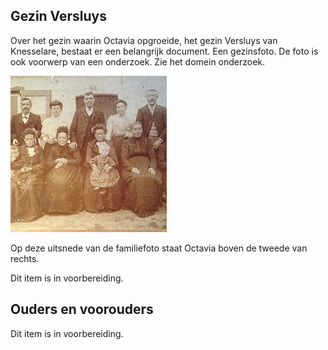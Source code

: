 ## Gezin Versluys

Over het gezin waarin Octavia opgroeide, het gezin Versluys van Knesselare, bestaat er een belangrijk document. Een gezinsfoto. De foto is ook voorwerp van een onderzoek. Zie het domein onderzoek.

![3-versluys](3-versluys.jpg)

Op deze uitsnede van de familiefoto staat Octavia boven de tweede van rechts. 

Dit item is in voorbereiding.


## Ouders en voorouders

Dit item is in voorbereiding.